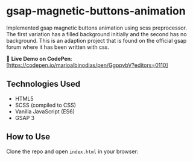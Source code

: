 # gsap-magnetic-buttons-animation
Implemented gsap magnetic buttons animation using scss preprocessor. 
The first variation has a filled background initially and the second has no background. 
This is an adaption project that is found on the official gsap forum where it has been written with css.

🔗 **Live Demo on CodePen**:  
[https://codepen.io/marioalbinodias/pen/GgppvbV?editors=0110]

## Technologies Used
- HTML5
- SCSS (compiled to CSS)
- Vanilla JavaScript (ES6)
- GSAP 3


## How to Use
Clone the repo and open `index.html` in your browser:
